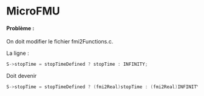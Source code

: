 # MicroFMU

#### Problème :
On doit modifier le fichier fmi2Functions.c.

La ligne :
```c
S->stopTime = stopTimeDefined ? stopTime : INFINITY;
```

Doit devenir
```c
S->stopTime = stopTimeDefined ? (fmi2Real)stopTime : (fmi2Real)INFINITY;
```
